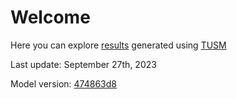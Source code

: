 # Welcome

Here you can explore [results](/nuclear-study/results) generated using [TUSM](https://github.com/esma-cgep/tusm)

Last update: September 27th, 2023

Model version: [474863d8](https://github.com/esma-cgep/TUSM/tree/474863d801ee5c84c9e95093f8cc916ab2e9a909)